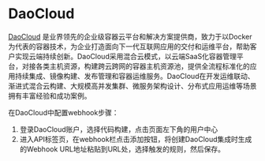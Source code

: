 # DaoCloud

[DaoCloud](https://www.daocloud.io) 是业界领先的企业级容器云平台和解决方案提供商，致力于以Docker为代表的容器技术，为企业打造面向下一代互联网应用的交付和运维平台，帮助客户实现云端持续创新。DaoCloud采用混合云模式，以云端SaaS化容器管理平台，对接各类主机资源，构建跨云跨网的容器主机资源池，提供全流程标准化的应用持续集成、镜像构建、发布管理和容器运维服务。DaoCloud在开发运维联动、渐进式混合云构建、大规模高并发集群、微服务架构设计、分布式应用运维等场景拥有丰富经验和成功案例。

在DaoCloud中配置webhook步骤：
1. 登录DaoCloud账户，选择代码构建，点击页面左下角的用户中心
2. 进入API标签页，在webhook栏点击添加按钮，将创建DaoCloud集成时生成的Webhook URL地址粘贴到URL处，选择触发的规则，然后保存。
